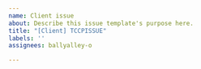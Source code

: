 ```yaml
---
name: Client issue
about: Describe this issue template's purpose here.
title: "[Client] TCCPISSUE"
labels: ''
assignees: ballyalley-o

---
```



